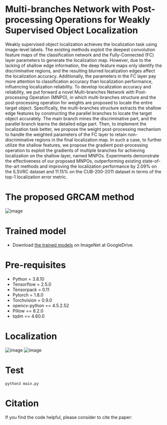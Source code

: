 # Multi-branches Network with Post-processing Operations for Weakly Supervised Object Localization


Weakly supervised object localization achieves the localization task using image-level labels. The existing methods exploit the deepest convolution feature maps of the classification network and the Fully-Connected (FC) layer parameters to generate the localization map. However, due to the lacking of shallow edge information, the deep feature maps only identify the discriminative regions, and the resulting blurred localization edges affect the localization accuracy. Additionally, the parameters in the FC layer pay more attention to classification accuracy than localization performance, influencing localization reliability. To develop localization accuracy and reliability, we put forward a novel Multi-branches Network with Post-processing Operation (MNPO), in which multi-branches structure and the post-processing operation for weights are proposed to locate the entire target object. Specifically, the multi-branches structure extracts the shallow edge features by constructing the parallel branches to locate the target object accurately. The main branch mines the discriminative part, and the parallel branch learns the detailed edge part. Then, to implement the localization task better, we propose the weight post-processing mechanism to handle the weighted parameters of the FC layer to retain non-discriminative regions in the final localization map. In such a case, to further utilize the shallow features, we propose the gradient post-processing operation to exploit the gradients of multiple branches for achieving localization on the shallow layer, named MNPOs. Experiments demonstrate the effectiveness of our proposed MNPOs, outperforming existing state-of-the-art methods and improving the localization performance by 2.09% on the ILSVRC dataset and 11.15% on the CUB-200-2011 dataset in terms of the top-1 localization error metric. 

# The proposed GRCAM method

![image](https://user-images.githubusercontent.com/103172926/164704790-0417d6ab-8f07-41b2-b243-9f02dc5a30f5.png)

# Trained model

* Download [the trained models]([https://drive.google.com/drive/folders/1dLa44PWKYsYVvM9hfWqIVvikx2CCF2IO?usp=sharing](https://drive.google.com/drive/folders/16d1ygIl6u_e-aNeh19gjiB-c-uY69BaO?hl=zh-TW)) on ImageNet at GoogleDrive.

# Pre-requisites
  
 * Python = 3.8.10
 * Tensorflow = 2.5.0
 * Tensorpack = 0.11
 * Pytorch = 1.8.0
 * Torchvision = 0.9.0
 * opencv-python == 4.5.2.52 
 * Pillow == 8.2.0
 * tqdm == 4.60.0

# Localization
  
![image](https://user-images.githubusercontent.com/103172926/164706678-8f3be781-9fca-4951-8dd6-2ec31cd5ab2b.png)
![image](https://user-images.githubusercontent.com/103172926/164706755-4c887dcf-9df0-4619-b86d-6d331eefe203.png)

# Test
  
```
python3 main.py
```
  
# Citation
  
If you find the code helpful, please consider to cite the paper:
  
```

```

